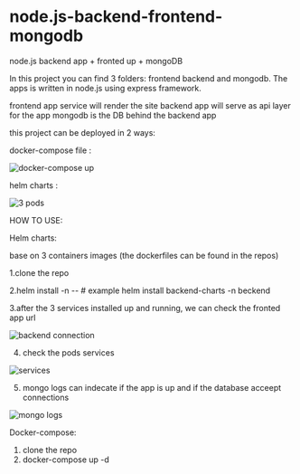 # node.js-backend-frontend-mongodb
node.js backend app + fronted up + mongoDB


In this project you can find 3 folders: frontend backend and mongodb.
The apps is written in node.js using express framework.

frontend app service will render the site
backend app will serve as api layer for the app
mongodb is the DB behind the backend app


this project can be deployed in 2 ways:

docker-compose file :


![docker-compose up](https://user-images.githubusercontent.com/22144148/114088136-6115ed80-98bd-11eb-85aa-f2c2c2d37942.jpg)

helm charts :


![3 pods](https://user-images.githubusercontent.com/22144148/114088189-712dcd00-98bd-11eb-84d9-0452f2a775b2.jpg)

HOW TO USE:

Helm charts:

base on 3 containers images (the dockerfiles can be found in the repos)

1.clone the repo


2.helm install <service-name> -n <namespace>  -- # example helm install backend-charts -n beckend


3.after the 3 services installed up and running, we can check the fronted app url 


![backend connection](https://user-images.githubusercontent.com/22144148/114088874-2b253900-98be-11eb-894e-df0cfde2b0e7.jpg)
  
 
 
 4. check the pods services
 
 
 ![services](https://user-images.githubusercontent.com/22144148/114088969-46904400-98be-11eb-8600-e27016f4b9ba.jpg)


5. mongo logs can indecate if the app is up and if the database acceept connections



![mongo logs](https://user-images.githubusercontent.com/22144148/114089079-67589980-98be-11eb-8a46-a4f004c815e3.jpg)

 

Docker-compose:

1. clone the repo
2. docker-compose up -d
